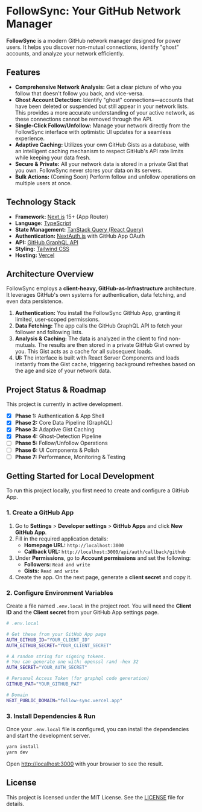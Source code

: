 # FollowSync: Your GitHub Network Manager

**FollowSync** is a modern GitHub network manager designed for power users. It helps you discover non-mutual connections, identify "ghost" accounts, and analyze your network efficiently.

## Features

- **Comprehensive Network Analysis:** Get a clear picture of who you follow that doesn't follow you back, and vice-versa.
- **Ghost Account Detection:** Identify "ghost" connections—accounts that have been deleted or suspended but still appear in your network lists. This provides a more accurate understanding of your active network, as these connections cannot be removed through the API.
- **Single-Click Follow/Unfollow:** Manage your network directly from the FollowSync interface with optimistic UI updates for a seamless experience.
- **Adaptive Caching:** Utilizes your own GitHub Gists as a database, with an intelligent caching mechanism to respect GitHub's API rate limits while keeping your data fresh.
- **Secure & Private:** All your network data is stored in a private Gist that you own. FollowSync never stores your data on its servers.
- **Bulk Actions:** (Coming Soon) Perform follow and unfollow operations on multiple users at once.

## Technology Stack

- **Framework:** [Next.js](https://nextjs.org/) 15+ (App Router)
- **Language:** [TypeScript](https://www.typescriptlang.org/)
- **State Management:** [TanStack Query (React Query)](https://tanstack.com/query/latest)
- **Authentication:** [NextAuth.js](https://next-auth.js.org/) with GitHub App OAuth
- **API:** [GitHub GraphQL API](https://docs.github.com/en/graphql)
- **Styling:** [Tailwind CSS](https://tailwindcss.com/)
- **Hosting:** [Vercel](https://vercel.com/)

## Architecture Overview

FollowSync employs a **client-heavy, GitHub-as-Infrastructure** architecture. It leverages GitHub's own systems for authentication, data fetching, and even data persistence.

1. **Authentication:** You install the FollowSync GitHub App, granting it limited, user-scoped permissions.
2. **Data Fetching:** The app calls the GitHub GraphQL API to fetch your follower and following lists.
3. **Analysis & Caching:** The data is analyzed in the client to find non-mutuals. The results are then stored in a private GitHub Gist owned by you. This Gist acts as a cache for all subsequent loads.
4. **UI:** The interface is built with React Server Components and loads instantly from the Gist cache, triggering background refreshes based on the age and size of your network data.

## Project Status & Roadmap

This project is currently in active development.

- [x] **Phase 1:** Authentication & App Shell
- [x] **Phase 2:** Core Data Pipeline (GraphQL)
- [x] **Phase 3:** Adaptive Gist Caching
- [x] **Phase 4:** Ghost-Detection Pipeline
- [ ] **Phase 5:** Follow/Unfollow Operations
- [ ] **Phase 6:** UI Components & Polish
- [ ] **Phase 7:** Performance, Monitoring & Testing

## Getting Started for Local Development

To run this project locally, you first need to create and configure a GitHub App.

### 1. Create a GitHub App

1. Go to **Settings** > **Developer settings** > **GitHub Apps** and click **New GitHub App**.
2. Fill in the required application details:
   - **Homepage URL:** `http://localhost:3000`
   - **Callback URL:** `http://localhost:3000/api/auth/callback/github`
3. Under **Permissions**, go to **Account permissions** and set the following:
   - **Followers:** `Read and write`
   - **Gists:** `Read and write`
4. Create the app. On the next page, generate a **client secret** and copy it.

### 2. Configure Environment Variables

Create a file named `.env.local` in the project root. You will need the **Client ID** and the **Client secret** from your GitHub App settings page.

```bash
# .env.local

# Get these from your GitHub App page
AUTH_GITHUB_ID="YOUR_CLIENT_ID"
AUTH_GITHUB_SECRET="YOUR_CLIENT_SECRET"

# A random string for signing tokens.
# You can generate one with: openssl rand -hex 32
AUTH_SECRET="YOUR_AUTH_SECRET"

# Personal Access Token (for graphql code generation)
GITHUB_PAT="YOUR_GITHUB_PAT"

# Domain
NEXT_PUBLIC_DOMAIN="follow-sync.vercel.app"
```

### 3. Install Dependencies & Run

Once your `.env.local` file is configured, you can install the dependencies and start the development server.

```bash
yarn install
yarn dev
```

Open [http://localhost:3000](http://localhost:3000) with your browser to see the result.

## License

This project is licensed under the MIT License. See the [LICENSE](LICENSE) file for details.
